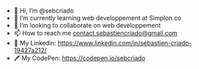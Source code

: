 - 👋 Hi, I’m @sebcriado
- 🌱 I’m currently learning web developpement at Simplon.co
- 💞️ I’m looking to collaborate on web developpement 
- 📫 How to reach me contact.sebastiencriado@gmail.com
- 👤 My Linkedin: https://www.linkedin.com/in/sébastien-criado-19427a212/
- 🖊 My CodePen: https://codepen.io/sebcriado

<!---
sebcriado/sebcriado is a ✨ special ✨ repository because its `README.md` (this file) appears on your GitHub profile.
You can click the Preview link to take a look at your changes.
--->
